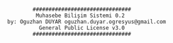                    ###############################
                     Muhasebe Bilişim Sistemi 0.2
            by: Oguzhan DUYAR oguzhan.duyar.ogresyus@gmail.com
                      General Public License v3.0
                    ###############################
